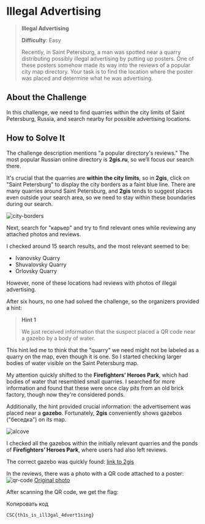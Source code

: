 # Illegal Advertising

> **Illegal Advertising**
> 
> **Difficulty**: Easy
> 
> Recently, in Saint Petersburg, a man was spotted near a quarry distributing possibly illegal advertising by putting up posters. One of these posters somehow made its way into the reviews of a popular city map directory. Your task is to find the location where the poster was placed and determine what he was advertising.

## About the Challenge

In this challenge, we need to find quarries within the city limits of Saint Petersburg, Russia, and search nearby for possible advertising locations.

## How to Solve It

The challenge description mentions "a popular directory's reviews." The most popular Russian online directory is **2gis.ru**, so we’ll focus our search there.

It's crucial that the quarries are **within the city limits**, so in **2gis**, click on "Saint Petersburg" to display the city borders as a faint blue line. There are many quarries around Saint Petersburg, and **2gis** tends to suggest places even outside your search area, so we need to stay within these boundaries during our search.

![city-borders](CyberSecurity/CTF-Writeups/2024/KubanCTF%202024%20writeup/EN/osint/Illegal%20Advertising/images/city-borders.jpg)

Next, search for "карьер" and try to find relevant ones while reviewing any attached photos and reviews.

I checked around 15 search results, and the most relevant seemed to be:

- Ivanovsky Quarry
- Shuvalovsky Quarry
- Orlovsky Quarry

However, none of these locations had reviews with photos of illegal advertising.

After six hours, no one had solved the challenge, so the organizers provided a hint:

> **Hint 1**
> 
> We just received information that the suspect placed a QR code near a gazebo by a body of water.

This hint led me to think that the "quarry" we need might not be labeled as a quarry on the map, even though it is one. So I started checking larger bodies of water visible on the Saint Petersburg map.

My attention quickly shifted to the **Firefighters’ Heroes Park**, which had bodies of water that resembled small quarries. I searched for more information and found that these were once clay pits from an old brick factory, though now they're considered ponds.

Additionally, the hint provided crucial information: the advertisement was placed near a **gazebo**. Fortunately, **2gis** conveniently shows gazebos ("беседка") on its map.

![alcove](CyberSecurity/CTF-Writeups/2024/KubanCTF%202024%20writeup/EN/osint/Illegal%20Advertising/images/alcove.jpg)

I checked all the gazebos within the initially relevant quarries and the ponds of **Firefighters’ Heroes Park**, where users had also left reviews.

The correct gazebo was quickly found: [link to 2gis](https://2gis.ru/spb/search/%D0%B1%D0%B5%D1%81%D0%B5%D0%B4%D0%BA%D0%B0/geo/70030076429075570?m=30.408271%2C59.853555%2F16.13)

In the reviews, there was a photo with a QR code attached to a poster: 
![qr-code](CyberSecurity/CTF-Writeups/2024/KubanCTF%202024%20writeup/EN/osint/Illegal%20Advertising/images/qr-code.jpg)
[Original photo](https://i0.photo.2gis.com/photo-gallery/f0e177a8-4041-4702-a4f9-19f1beaec8c2.jpg)

After scanning the QR code, we get the flag:

Копировать код

```
CSC{th1s_is_ill3gal_4dvert1sing}
```
